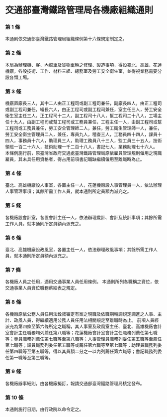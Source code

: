 # 交通部臺灣鐵路管理局各機廠組織通則

### 第 1 條

本通則依交通部臺灣鐵路管理局組織條例第十六條規定制定之。

### 第 2 條

本局為辦理機、客、內燃車及貨物車輛之修理、製造事項，得設臺北、高雄、花蓮機廠，各設技術、工作、材料三組、總務室及勞工安全衛生室，並得視業務需要分設各類工場。

### 第 3 條

機廠置廠長三人，其中二人由正工程司或副工程司兼任，副廠長四人，由正工程司或副工程司兼任，組長六人，由正工程司或副工程司兼任，室主任三人，勞工安全衛生室主任三人，正工程司十二人，副工程司十八人，幫工程司二十八人，工場主任十九人，由副工程司或幫工程司或工務員兼任，工程主任一人，由副工程司或幫工程司或工務員兼任，勞工安全管理師二人，兼任，勞工衛生管理師一人，兼任，勞工安全衛生管理員二人，兼任，專員九人，稽查三人，工務員四十四人，課員十四人，事務員十六人，助理員三人，助理工務員八十三人，監工員三十五人，技術領班一百二十六人，技術助理一千二百十八人，書記七人，業務助理七十六人。
本條例施行前，原臺灣省政府交通處臺灣鐵路管理局原依雇員管理規則僱用之現職雇員，其未具任用資格者，得占用前項書記職缺繼續僱用至離職時為止。

### 第 4 條

臺北、高雄機廠設人事室，各置主任一人，花蓮機廠設人事管理員一人，依法辦理人事管理事項；其餘所需工作人員，就本通則所定員額內派充之。

### 第 5 條

各機廠設會計室，各置會計主任一人，依法辦理歲計、會計及統計事項；其餘所需工作人員，就本通則所定員額內派充之。

### 第 6 條

臺北、高雄機廠設政風室，各置主任一人，依法辦理政風事項；其餘所需工作人員，就本通則所定員額內派充之。

### 第 7 條

各機廠人員之任用，適用交通事業人員任用條例。
本通則所列各職稱之資位，依交通事業人員資位職務薪給表之規定。

### 第 8 條

各機廠原依公務人員任用法銓敘審定有案之現職及依職期輪調規定調進之人事、主計、政風人員，得繼續適用公務人員任用法相關規定至離職時為止。
前項人員經派充為第四條至第六條所定之職稱，其人事室及政風室主任、臺北、高雄機廠會計室會計主任職務均列薦任第八職等；花蓮機廠會計室會計主任職務列薦任第七職等；專員職務列薦任第七職等至第八職等；人事管理員職務列委任第五職等至薦任第七職等；課員職務列委任第五職等或薦任第六職等至第七職等；助理員職務列委任第四職等至第五職等，得以其員額二分之一以內列薦任第六職等；書記職務列委任第一職等至第三職等。

### 第 9 條

各機廠辦事細則，由各機廠擬訂，報請交通部臺灣鐵路管理局核定發布。

### 第 10 條

本通則施行日期，由行政院以命令定之。
